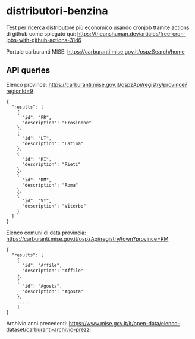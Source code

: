 # distributori-benzina

Test per ricerca distributore più economico usando cronjob ttamite actions di github come spiegato qui:  https://theanshuman.dev/articles/free-cron-jobs-with-github-actions-31d6

Portale carburanti MISE: https://carburanti.mise.gov.it/ospzSearch/home

## API queries

Elenco province: https://carburanti.mise.gov.it/ospzApi/registry/province?regionId=9

```
{
  "results": [
    {
      "id": "FR",
      "description": "Frosinone"
    },
    {
      "id": "LT",
      "description": "Latina"
    },
    {
      "id": "RI",
      "description": "Rieti"
    },
    {
      "id": "RM",
      "description": "Roma"
    },
    {
      "id": "VT",
      "description": "Viterbo"
    }
  ]
}
```

Elenco comuni di data provincia: https://carburanti.mise.gov.it/ospzApi/registry/town?province=RM

```
{
  "results": [
    {
      "id": "Affile",
      "description": "Affile"
    },
    {
      "id": "Agosta",
      "description": "Agosta"
    },
    .....
    ]
}
```



Archivio anni precedenti: https://www.mise.gov.it/it/open-data/elenco-dataset/carburanti-archivio-prezzi

